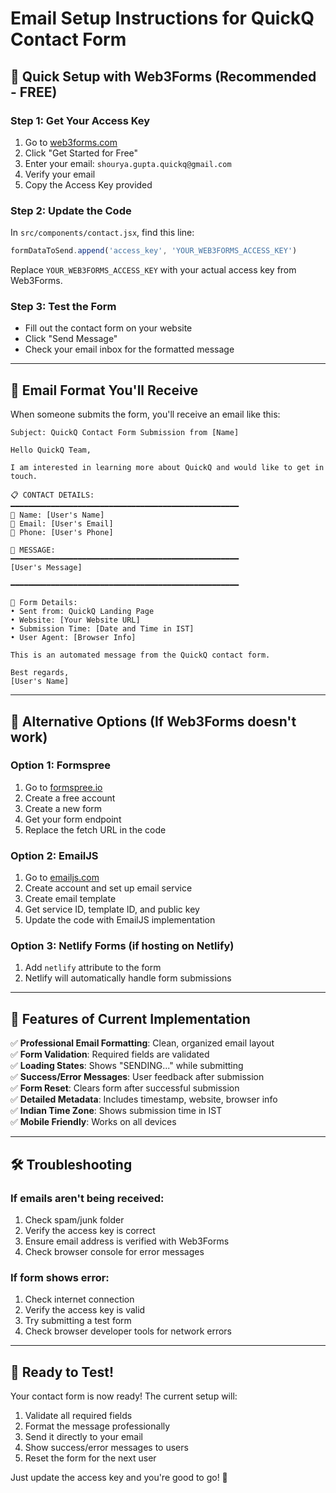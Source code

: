 # Email Setup Instructions for QuickQ Contact Form

## 🚀 Quick Setup with Web3Forms (Recommended - FREE)

### Step 1: Get Your Access Key
1. Go to [web3forms.com](https://web3forms.com)
2. Click "Get Started for Free"
3. Enter your email: `shourya.gupta.quickq@gmail.com`
4. Verify your email
5. Copy the Access Key provided

### Step 2: Update the Code
In `src/components/contact.jsx`, find this line:
```javascript
formDataToSend.append('access_key', 'YOUR_WEB3FORMS_ACCESS_KEY')
```

Replace `YOUR_WEB3FORMS_ACCESS_KEY` with your actual access key from Web3Forms.

### Step 3: Test the Form
- Fill out the contact form on your website
- Click "Send Message"
- Check your email inbox for the formatted message

---

## 📧 Email Format You'll Receive

When someone submits the form, you'll receive an email like this:

```
Subject: QuickQ Contact Form Submission from [Name]

Hello QuickQ Team,

I am interested in learning more about QuickQ and would like to get in touch.

📋 CONTACT DETAILS:
━━━━━━━━━━━━━━━━━━━━━━━━━━━━━━━━━━━━━━━━━━━━━━━━━━━
👤 Name: [User's Name]
📧 Email: [User's Email]
📱 Phone: [User's Phone]

💬 MESSAGE:
━━━━━━━━━━━━━━━━━━━━━━━━━━━━━━━━━━━━━━━━━━━━━━━━━━━
[User's Message]

━━━━━━━━━━━━━━━━━━━━━━━━━━━━━━━━━━━━━━━━━━━━━━━━━━━

📍 Form Details:
• Sent from: QuickQ Landing Page
• Website: [Your Website URL]
• Submission Time: [Date and Time in IST]
• User Agent: [Browser Info]

This is an automated message from the QuickQ contact form.

Best regards,
[User's Name]
```

---

## 🔧 Alternative Options (If Web3Forms doesn't work)

### Option 1: Formspree
1. Go to [formspree.io](https://formspree.io)
2. Create a free account
3. Create a new form
4. Get your form endpoint
5. Replace the fetch URL in the code

### Option 2: EmailJS
1. Go to [emailjs.com](https://emailjs.com)
2. Create account and set up email service
3. Create email template
4. Get service ID, template ID, and public key
5. Update the code with EmailJS implementation

### Option 3: Netlify Forms (if hosting on Netlify)
1. Add `netlify` attribute to the form
2. Netlify will automatically handle form submissions

---

## 🎯 Features of Current Implementation

✅ **Professional Email Formatting**: Clean, organized email layout  
✅ **Form Validation**: Required fields are validated  
✅ **Loading States**: Shows "SENDING..." while submitting  
✅ **Success/Error Messages**: User feedback after submission  
✅ **Form Reset**: Clears form after successful submission  
✅ **Detailed Metadata**: Includes timestamp, website, browser info  
✅ **Indian Time Zone**: Shows submission time in IST  
✅ **Mobile Friendly**: Works on all devices  

---

## 🛠️ Troubleshooting

### If emails aren't being received:
1. Check spam/junk folder
2. Verify the access key is correct
3. Ensure email address is verified with Web3Forms
4. Check browser console for error messages

### If form shows error:
1. Check internet connection
2. Verify the access key is valid
3. Try submitting a test form
4. Check browser developer tools for network errors

---

## 📱 Ready to Test!

Your contact form is now ready! The current setup will:
1. Validate all required fields
2. Format the message professionally
3. Send it directly to your email
4. Show success/error messages to users
5. Reset the form for the next user

Just update the access key and you're good to go! 🚀
